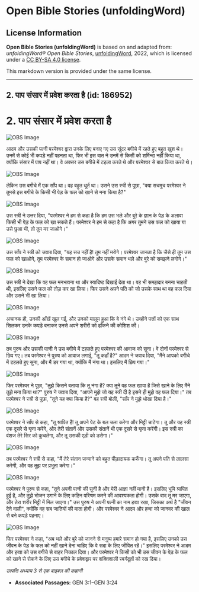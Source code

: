# Open Bible Stories (unfoldingWord)

## License Information

**Open Bible Stories (unfoldingWord)** is based on and adapted from: _unfoldingWord® Open Bible Stories_, [unfoldingWord](https://unfoldingword.org/utw), 2022, which is licensed under a [CC BY-SA 4.0 license](https://creativecommons.org/licenses/by-sa/4.0/legalcode.en).

This markdown version is provided under the same license.



--------------------------------

## 2. पाप संसार में प्रवेश करता है (id: 186952)

2\. पाप संसार में प्रवेश करता है
================================

![OBS Image](https://cdn.aquifer.bible/aquifer-content/resources/UWOBS/jpg/360px/obs-en-02-01.jpg)

आदम और उसकी पत्नी परमेश्वर द्वारा उनके लिए बनाए गए उस सुंदर बगीचे में रहते हुए बहुत खुश थे। उनमें से कोई भी कपड़े नहीं पहनता था, फिर भी इस बात ने उनमें से किसी को शर्मिन्दा नहीं किया था, क्योंकि संसार में पाप नहीं था। वे अक्सर उस बगीचे में टहला करते थे और परमेश्वर से बात किया करते थे।

![OBS Image](https://cdn.aquifer.bible/aquifer-content/resources/UWOBS/jpg/360px/obs-en-02-02.jpg)

लेकिन उस बगीचे में एक साँप था। वह बहुत धूर्त था। उसने उस स्त्री से पूछा, "क्या सचमुच परमेश्वर ने तुमसे इस बगीचे के किसी भी पेड़ के फल को खाने से मना किया है?"

![OBS Image](https://cdn.aquifer.bible/aquifer-content/resources/UWOBS/jpg/360px/obs-en-02-03.jpg)

उस स्त्री ने उत्तर दिया, "परमेश्वर ने हम से कहा है कि हम उस भले और बुरे के ज्ञान के पेड़ के अलावा किसी भी पेड़ के फल को खा सकते हैं। परमेश्वर ने हम से कहा है कि अगर तुमने उस फल को खाया या उसे छुआ भी, तो तुम मर जाओगे।"

![OBS Image](https://cdn.aquifer.bible/aquifer-content/resources/UWOBS/jpg/360px/obs-en-02-04.jpg)

उस साँप ने स्त्री को जवाब दिया, "यह सच नहीं है! तुम नहीं मरोगे। परमेश्वर जानता है कि जैसे ही तुम उस फल को खाओगे, तुम परमेश्वर के समान हो जाओगे और उसके समान भले और बुरे को समझने लगोगे।"

![OBS Image](https://cdn.aquifer.bible/aquifer-content/resources/UWOBS/jpg/360px/obs-en-02-05.jpg)

उस स्त्री ने देखा कि वह फल मनभावना था और स्वादिष्ट दिखाई देता था। वह भी समझदार बनना चाहती थी, इसलिए उसने फल को तोड़ कर खा लिया। फिर उसने अपने पति को जो उसके साथ था वह फल दिया और उसने भी खा लिया।

![OBS Image](https://cdn.aquifer.bible/aquifer-content/resources/UWOBS/jpg/360px/obs-en-02-06.jpg)

अचानक ही, उनकी आँखें खुल गईं, और उनको मालूम हुआ कि वे नंगे थे। उन्होंने पत्तों को एक साथ सिलकर उनके कपड़े बनाकर उनसे अपने शरीरों को ढाँकने की कोशिश की।

![OBS Image](https://cdn.aquifer.bible/aquifer-content/resources/UWOBS/jpg/360px/obs-en-02-07.jpg)

तब पुरुष और उसकी पत्नी ने उस बगीचे में टहलते हुए परमेश्वर की आवाज को सुना। वे दोनों परमेश्वर से छिप गए। तब परमेश्वर ने पुरुष को आवाज लगाई, "तू कहाँ है?" आदम ने जवाब दिया, "मैंने आपको बगीचे में टहलते हुए सुना, और मैं डर गया था, क्योंकि मैं नंगा था। इसलिए मैं छिप गया।"

![OBS Image](https://cdn.aquifer.bible/aquifer-content/resources/UWOBS/jpg/360px/obs-en-02-08.jpg)

फिर परमेश्वर ने पूछा, "तुझे किसने बताया कि तू नंगा है? क्या तूने वह फल खाया है जिसे खाने के लिए मैंने तुझे मना किया था?" पुरुष ने जवाब दिया, "आपने मुझे जो यह स्त्री दी है इसने ही मुझे वह फल दिया।" तब परमेश्वर ने स्त्री से पूछा, "तूने यह क्या किया है?" वह स्त्री बोली, "साँप ने मुझे धोखा दिया है।"

![OBS Image](https://cdn.aquifer.bible/aquifer-content/resources/UWOBS/jpg/360px/obs-en-02-09.jpg)

परमेश्वर ने साँप से कहा, "तू श्रापित है! तू अपने पेट के बल चला करेगा और मिट्टी चाटेगा। तू और यह स्त्री एक दूसरे से घृणा करेंगे, और तेरी संतानें और उसकी संतानें भी एक दूसरे से घृणा करेंगी। इस स्त्री का वंशज तेरे सिर को कुचलेगा, और तू उसकी एड़ी को डसेगा।"

![OBS Image](https://cdn.aquifer.bible/aquifer-content/resources/UWOBS/jpg/360px/obs-en-02-10.jpg)

तब परमेश्वर ने स्त्री से कहा, "मैं तेरे संतान जन्माने को बहुत पीड़ादायक करूँगा। तू अपने पति से लालसा करेगी, और वह तुझ पर प्रभुता करेगा।"

![OBS Image](https://cdn.aquifer.bible/aquifer-content/resources/UWOBS/jpg/360px/obs-en-02-11.jpg)

परमेश्वर ने पुरुष से कहा, "तूने अपनी पत्नी की सुनी है और मेरी आज्ञा नहीं मानी है। इसलिए भूमि श्रापित हुई है, और तुझे भोजन उगाने के लिए कठिन परिश्रम करने की आवश्यकता होगी। उसके बाद तू मर जाएगा, और तेरा शरीर मिट्टी में मिल जाएगा।" उस पुरुष ने अपनी पत्नी का नाम हव्वा रखा, जिसका अर्थ है "जीवन देने वाली", क्योंकि वह सब जातियों की माता होगी। और परमेश्वर ने आदम और हव्वा को जानवर की खाल से बने कपड़े पहनाए।

![OBS Image](https://cdn.aquifer.bible/aquifer-content/resources/UWOBS/jpg/360px/obs-en-02-12.jpg)

फिर परमेश्वर ने कहा, "अब भले और बुरे को जानने से मनुष्य हमारे समान हो गया है, इसलिए उनको उस जीवन के पेड़ के फल को नहीं खाने देना चाहिए कि वे सदा के लिए जीवित रहें।" इसलिए परमेश्वर ने आदम और हव्वा को उस बगीचे से बाहर निकाल दिया। और परमेश्वर ने किसी को भी उस जीवन के पेड़ के फल को खाने से रोकने के लिए उस बगीचे के प्रवेशद्वार पर शक्तिशाली स्वर्गदूतों को रख दिया।

*उत्पत्ति अध्याय 3 से एक बाइबल की कहानी*

* **Associated Passages:** GEN 3:1–GEN 3:24

